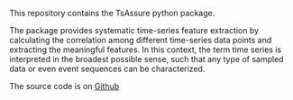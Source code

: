 This repository contains the TsAssure python package. 

The package provides systematic time-series feature extraction by calculating the correlation among different time-series data points and extracting the meaningful features. In this context, the term time series is interpreted in the broadest possible sense, such that any type of sampled data or even event sequences can be characterized.


The source code is on [Github](https://github.com/shadi-attarha/tsassure-feature-extraction) 




